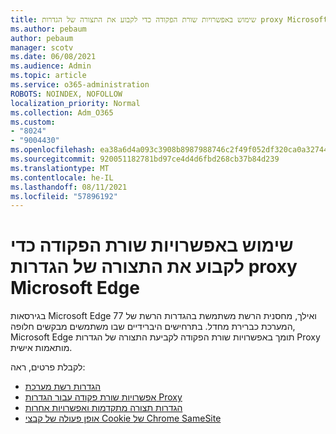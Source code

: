 ```yaml
---
title: שימוש באפשרויות שורת הפקודה כדי לקבוע את התצורה של הגדרות proxy Microsoft Edge
ms.author: pebaum
author: pebaum
manager: scotv
ms.date: 06/08/2021
ms.audience: Admin
ms.topic: article
ms.service: o365-administration
ROBOTS: NOINDEX, NOFOLLOW
localization_priority: Normal
ms.collection: Adm_O365
ms.custom:
- "8024"
- "9004430"
ms.openlocfilehash: ea38a6d4a093c3908b8987988746c2f49f052df320ca0a327446435389a90ce9
ms.sourcegitcommit: 920051182781bd97ce4d4d6fbd268cb37b84d239
ms.translationtype: MT
ms.contentlocale: he-IL
ms.lasthandoff: 08/11/2021
ms.locfileid: "57896192"
---
```

# <a name="use-command-line-options-to-configure-proxy-settings-in-microsoft-edge"></a>שימוש באפשרויות שורת הפקודה כדי לקבוע את התצורה של הגדרות proxy Microsoft Edge

בגירסאות Microsoft Edge 77 ואילך, מחסנית הרשת משתמשת בהגדרות הרשת של המערכת כברירת מחדל. בתרחישים היברידיים שבו משתמשים מבקשים חלופה, Microsoft Edge תומך באפשרויות שורת הפקודה לקביעת התצורה של הגדרות Proxy מותאמות אישית. 

לקבלת פרטים, ראה:

- [הגדרות רשת מערכת](https://docs.microsoft.com/deployedge/edge-learnmore-cmdline-options-proxy-settings#system-network-settings)
- [אפשרויות שורת פקודה עבור הגדרות Proxy](https://docs.microsoft.com/deployedge/edge-learnmore-cmdline-options-proxy-settings#system-network-settings)
- [הגדרות תצורה מתקדמות ואפשרויות אחרות](https://go.microsoft.com/fwlink/?linkid=2134293)
- [אופן פעולה של קבצי Cookie של Chrome SameSite](https://docs.microsoft.com/office365/troubleshoot/miscellaneous/chrome-behavior-affects-applications)